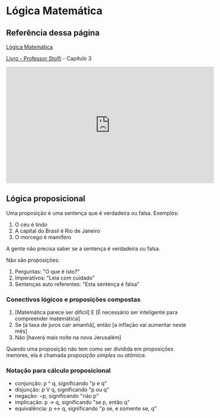 # Lógica Matemática

## Referência dessa página

[Lógica Matemática](https://youtu.be/hLtDkdt--WE?si=JEF0JLIMuzcwmHE8)

[Livro - Professor Stolfi](https://ic.unicamp.br/~stolfi/fmc-book/2018-01-02-js/livro.pdf) - Capítulo 3

<iframe width="560" height="315" src="https://www.youtube.com/embed/hLtDkdt--WE?si=JEF0JLIMuzcwmHE8" title="YouTube video player" frameborder="0" allow="accelerometer; autoplay; clipboard-write; encrypted-media; gyroscope; picture-in-picture; web-share" referrerpolicy="strict-origin-when-cross-origin" allowfullscreen></iframe>


## Lógica proposicional

Uma proposição é uma sentença que é verdadeira ou falsa. Exemplos:

1. O céu é lindo
2. A capital do Brasil é Rio de Janeiro
3. O morcego é mamífero

A gente não precisa saber se a sentença é verdadeira ou falsa.

Não são proposições:

1. Perguntas: "O que é isto?"
2. Imperativos: "Leia com cuidado"
3. Sentenças auto referentes: "Esta sentença é falsa"


### Conectivos lógicos e proposições compostas

1. [Matemática parece ser difícil] E [É necessário ser inteligente para compreender matemática]
2. Se [a taxa de juros cair amanhã], então [a inflação vai aumentar neste mês]
3. Não [haverá mais noite na nova Jerusalém]

Quando uma proposição não tem como ser dividida em proposições menores, ela é chamada _proposição simples_ ou _atômica_.


### Notação para cálculo proposicional

- conjunção: p ^ q, significando "p e q"
- disjunção: p V q, significando "p ou q"
- negação: ¬p, significando "não p"
- implicação: p -> q, significando "se p, então q"
- equivalência: p <-> q, significando "p se, e somente se, q"
